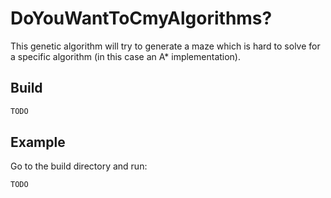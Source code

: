 # DoYouWantToCmyAlgorithms?

This genetic algorithm will try to generate a maze which is hard to solve for a specific algorithm (in this case an A* implementation).

## Build

```bash
TODO
```

## Example

Go to the build directory and run:
```bash
TODO
```
